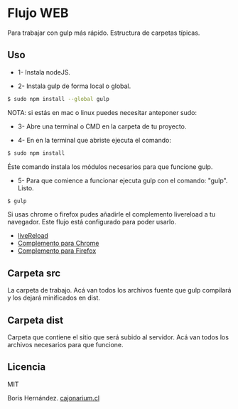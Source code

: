 Flujo WEB
=====================

Para trabajar con gulp más rápido.
Estructura de carpetas típicas.


Uso
---------------------
- 1- Instala nodeJS.

- 2- Instala gulp de forma local o global.

```sh
$ sudo npm install --global gulp
```

 NOTA: si estás en mac o linux puedes necesitar anteponer sudo:

- 3- Abre una terminal o CMD en la carpeta de tu proyecto.

- 4- En en la terminal que abriste ejecuta el comando: 

```sh
$ sudo npm install
```

Éste comando instala los módulos necesarios para que funcione gulp.

- 5- Para que comience a funcionar ejecuta gulp con el comando: "gulp".
Listo.

```sh
$ gulp
```

Si usas chrome o firefox pudes añadirle el complemento livereload a tu navegador. Este flujo está configurado para poder usarlo.

- [liveReload](http://livereload.com/)
- [Complemento para Chrome](https://chrome.google.com/webstore/detail/livereload/jnihajbhpnppcggbcgedagnkighmdlei)
- [Complemento para Firefox](https://addons.mozilla.org/es/firefox/addon/livereload/)


Carpeta src
---------------------
La carpeta de trabajo.
Acá van todos los archivos fuente que gulp compilará y los dejará minificados en dist.


Carpeta dist
---------------------
Carpeta que contiene el sitio que será subido al servidor. Acá van todos los archivos necesarios para que funcione.


Licencia
---------------------
MIT


Boris Hernández.
[cajonarium.cl](http://www.cajonarium.cl/)